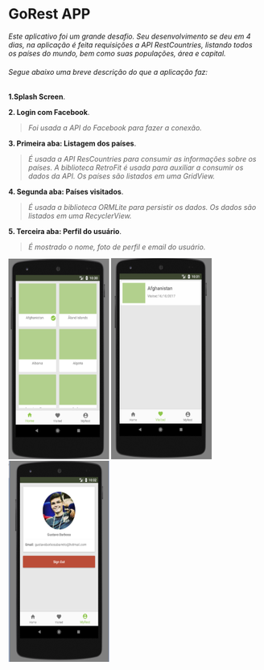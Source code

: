 # GoRest APP

*Este aplicativo foi um grande desafio. Seu desenvolvimento se deu em 4 dias, na aplicação é feita requisições a API RestCountries, listando todos os países do mundo, bem como suas populações, área e capital.*

###### Segue abaixo uma breve descrição do que a aplicação faz:

**1.Splash Screen**.

**2. Login com Facebook**.
>*Foi usada a API do Facebook para fazer a conexão.*

**3. Primeira aba: Listagem dos países**.
>*É usada a API ResCountries para consumir as informações sobre os países. A biblioteca RetroFit é usada para auxiliar a consumir os dados da API. Os países são listados em uma GridView.*

**4. Segunda aba: Países visitados**.
>*É usada a biblioteca ORMLite para persistir os dados. Os dados são listados em uma RecyclerView.*

**5. Terceira aba: Perfil do usuário**.
>*É mostrado o nome, foto de perfil e email do usuário.*

<img src="https://github.com/GustavoBarbosaB/GoRest-App/blob/master/images/home.png" width="200" height="400" />  <img src="https://github.com/GustavoBarbosaB/GoRest-App/blob/master/images/visited.png" width="200" height="400" />  <img src="https://github.com/GustavoBarbosaB/GoRest-App/blob/master/images/myrest.png" width="200" height="400" />



